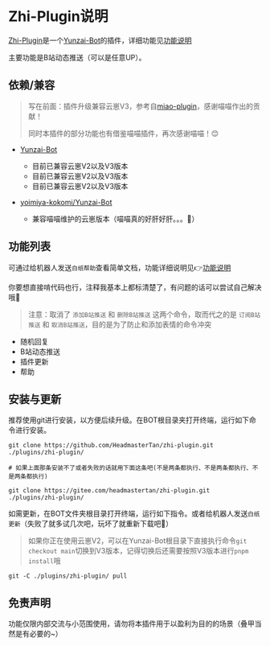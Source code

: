 # Zhi-Plugin说明

[Zhi-Plugin](https://github.com/HeadmasterTan/zhi-plugin)是一个[Yunzai-Bot](https://github.com/Le-niao/Yunzai-Bot)的插件，详细功能见[功能说明](https://github.com/HeadmasterTan/zhi-plugin/blob/main/功能说明.md)

主要功能是B站动态推送（可以是任意UP）。

## 依赖/兼容

> 写在前面：插件升级兼容云崽V3，参考自[miao-plugin](https://github.com/yoimiya-kokomi/miao-plugin)，感谢喵喵作出的贡献！
> 
> 同时本插件的部分功能也有借鉴喵喵插件，再次感谢喵喵！😊

- [Yunzai-Bot](https://github.com/Le-niao/Yunzai-Bot/tree/master)
  - 目前已兼容云崽V2以及V3版本
  - 目前已兼容云崽V2以及V3版本
  - 目前已兼容云崽V2以及V3版本

- [yoimiya-kokomi/Yunzai-Bot](https://github.com/yoimiya-kokomi/Yunzai-Bot)
  - 兼容喵喵维护的云崽版本（喵喵真的好肝好肝。。。🥵）

## 功能列表

可通过给机器人发送`白纸帮助`查看简单文档，功能详细说明见👉[功能说明](https://github.com/HeadmasterTan/zhi-plugin/blob/main/功能说明.md)

你要想直接啃代码也行，注释我基本上都标清楚了，有问题的话可以尝试自己解决哦🧐

> 注意：取消了 `添加B站推送` 和 `删除B站推送` 这两个命令，取而代之的是 `订阅B站推送` 和 `取消B站推送`，目的是为了防止和添加表情的命令冲突

- 随机回复
- B站动态推送
- 插件更新
- 帮助

## 安装与更新

推荐使用git进行安装，以方便后续升级。在BOT根目录夹打开终端，运行如下命令进行安装。

```base
git clone https://github.com/HeadmasterTan/zhi-plugin.git ./plugins/zhi-plugin/

# 如果上面那条安装不了或者失败的话就用下面这条吧(不是两条都执行、不是两条都执行、不是两条都执行)

git clone https://gitee.com/headmastertan/zhi-plugin.git ./plugins/zhi-plugin/
```

如需更新，在BOT文件夹根目录打开终端，运行如下指令。或者给机器人发送`白纸更新`（失败了就多试几次吧，玩坏了就重新下载吧🤣）

> 如果你正在使用云崽V2，可以在Yunzai-Bot根目录下直接执行命令`git checkout main`切换到V3版本，记得切换后还需要按照V3版本进行`pnpm install`哦

```
git -C ./plugins/zhi-plugin/ pull
```

## 免责声明

功能仅限内部交流与小范围使用，请勿将本插件用于以盈利为目的的场景（叠甲当然是有必要的~）